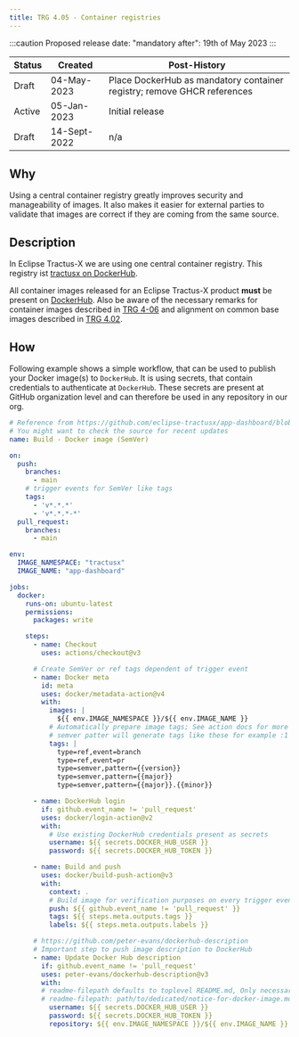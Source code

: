 ```yaml
---
title: TRG 4.05 - Container registries
---
```


:::caution
Proposed release date: "mandatory after": 19th of May 2023
:::

| Status | Created      | Post-History                                                            |
|--------|--------------|-------------------------------------------------------------------------|
| Draft  | 04-May-2023  | Place DockerHub as mandatory container registry; remove GHCR references |
| Active | 05-Jan-2023  | Initial release                                                         |
| Draft  | 14-Sept-2022 | n/a                                                                     |

## Why

Using a central container registry greatly improves security and manageability of images. It also makes it easier for external parties to validate that images are correct if they are coming from the same source.

## Description

In Eclipse Tractus-X we are using one central container registry. This registry ist [tractusx on DockerHub](https://hub.docker.com/u/tractusx).

All container images released for an Eclipse Tractus-X product **must** be present on [DockerHub](https://hub.docker.com/u/tractusx).
Also be aware of the necessary remarks for container images described in [TRG 4-06](./trg-4-06.md) and alignment on common base images
described in [TRG 4.02](./trg-4-02.md).

## How

Following example shows a simple workflow, that can be used to publish your Docker image(s) to `DockerHub`.
It is using secrets, that contain credentials to authenticate at `DockerHub`. These secrets are present at GitHub organization
level and can therefore be used in any repository in our org.

```yaml
# Reference from https://github.com/eclipse-tractusx/app-dashboard/blob/main/.github/workflows/build-image.yaml
# You might want to check the source for recent updates
name: Build - Docker image (SemVer)

on:
  push:
    branches:
      - main
    # trigger events for SemVer like tags
    tags:
      - 'v*.*.*'
      - 'v*.*.*-*'
  pull_request:
    branches:
      - main

env:
  IMAGE_NAMESPACE: "tractusx"
  IMAGE_NAME: "app-dashboard"

jobs:
  docker:
    runs-on: ubuntu-latest
    permissions:
      packages: write

    steps:
      - name: Checkout
        uses: actions/checkout@v3

      # Create SemVer or ref tags dependent of trigger event
      - name: Docker meta
        id: meta
        uses: docker/metadata-action@v4
        with:
          images: |
            ${{ env.IMAGE_NAMESPACE }}/${{ env.IMAGE_NAME }}
          # Automatically prepare image tags; See action docs for more examples. 
          # semver patter will generate tags like these for example :1 :1.2 :1.2.3
          tags: |
            type=ref,event=branch
            type=ref,event=pr
            type=semver,pattern={{version}}
            type=semver,pattern={{major}}
            type=semver,pattern={{major}}.{{minor}}

      - name: DockerHub login
        if: github.event_name != 'pull_request'
        uses: docker/login-action@v2
        with:
          # Use existing DockerHub credentials present as secrets
          username: ${{ secrets.DOCKER_HUB_USER }}
          password: ${{ secrets.DOCKER_HUB_TOKEN }}

      - name: Build and push
        uses: docker/build-push-action@v3
        with:
          context: .
          # Build image for verification purposes on every trigger event. Only push if event is not a PR
          push: ${{ github.event_name != 'pull_request' }}
          tags: ${{ steps.meta.outputs.tags }}
          labels: ${{ steps.meta.outputs.labels }}

      # https://github.com/peter-evans/dockerhub-description
      # Important step to push image description to DockerHub 
      - name: Update Docker Hub description
        if: github.event_name != 'pull_request'
        uses: peter-evans/dockerhub-description@v3
        with:
        # readme-filepath defaults to toplevel README.md, Only necessary if you have a dedicated file with your 'Notice for docker images'   
        # readme-filepath: path/to/dedicated/notice-for-docker-image.md 
          username: ${{ secrets.DOCKER_HUB_USER }}
          password: ${{ secrets.DOCKER_HUB_TOKEN }}
          repository: ${{ env.IMAGE_NAMESPACE }}/${{ env.IMAGE_NAME }}
```
